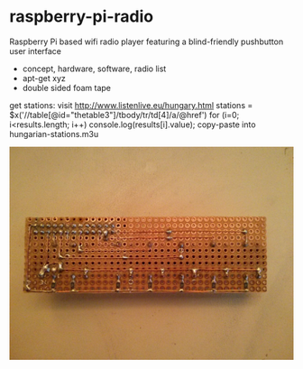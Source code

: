 raspberry-pi-radio
==================

Raspberry Pi based wifi radio player featuring a blind-friendly pushbutton user interface

* concept, hardware, software, radio list
* apt-get xyz
* double sided foam tape

get stations:
visit http://www.listenlive.eu/hungary.html
stations = $x('//table[@id="thetable3"]/tbody/tr/td[4]/a/@href')
for (i=0; i<results.length; i++) console.log(results[i].value);
copy-paste into hungarian-stations.m3u

![back side of the button panel](photos/panel-back.jpg)
